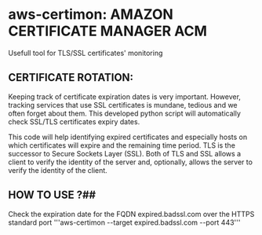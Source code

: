 # aws-certimon: AMAZON CERTIFICATE MANAGER ACM 
  Usefull tool for TLS/SSL certificates' monitoring

## CERTIFICATE ROTATION: ##
Keeping track of certificate expiration dates is very important. However, tracking services that use SSL certificates is mundane, tedious and we often forget about them. This developed python script will automatically check SSL/TLS certificates expiry dates.

This code will help identifying expired certificates and especially hosts on which certificates will expire and the remaining time period.
TLS is the successor to Secure Sockets Layer (SSL). Both of TLS and SSL allows a client to verify the identity of the server and, optionally, allows the server to verify the identity of the client. 

## HOW TO USE  ?##
Check the expiration date for the FQDN expired.badssl.com over the HTTPS standard port
'''aws-certimon --target expired.badssl.com --port 443'''
